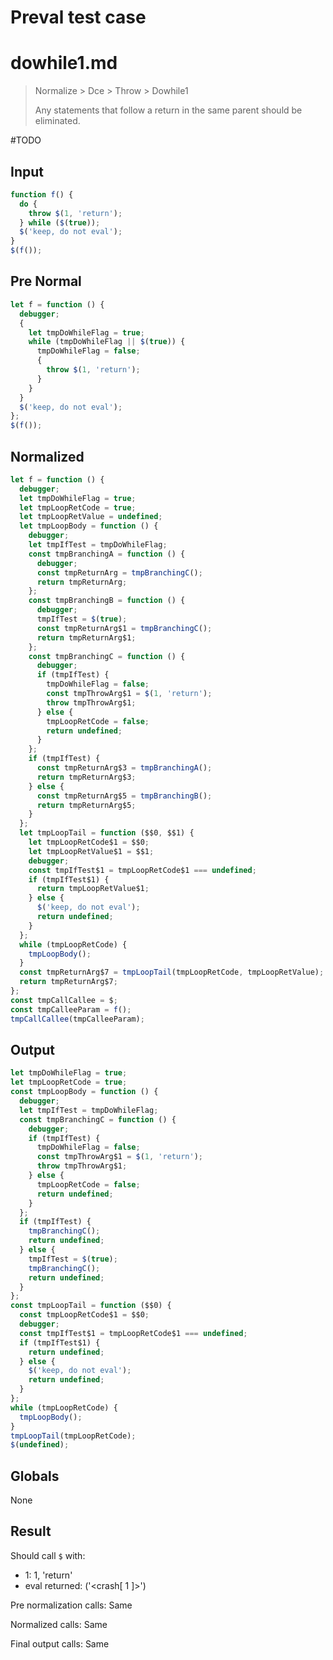 # Preval test case

# dowhile1.md

> Normalize > Dce > Throw > Dowhile1
>
> Any statements that follow a return in the same parent should be eliminated.

#TODO

## Input

`````js filename=intro
function f() {
  do {
    throw $(1, 'return');
  } while ($(true));
  $('keep, do not eval');
}
$(f());
`````

## Pre Normal

`````js filename=intro
let f = function () {
  debugger;
  {
    let tmpDoWhileFlag = true;
    while (tmpDoWhileFlag || $(true)) {
      tmpDoWhileFlag = false;
      {
        throw $(1, 'return');
      }
    }
  }
  $('keep, do not eval');
};
$(f());
`````

## Normalized

`````js filename=intro
let f = function () {
  debugger;
  let tmpDoWhileFlag = true;
  let tmpLoopRetCode = true;
  let tmpLoopRetValue = undefined;
  let tmpLoopBody = function () {
    debugger;
    let tmpIfTest = tmpDoWhileFlag;
    const tmpBranchingA = function () {
      debugger;
      const tmpReturnArg = tmpBranchingC();
      return tmpReturnArg;
    };
    const tmpBranchingB = function () {
      debugger;
      tmpIfTest = $(true);
      const tmpReturnArg$1 = tmpBranchingC();
      return tmpReturnArg$1;
    };
    const tmpBranchingC = function () {
      debugger;
      if (tmpIfTest) {
        tmpDoWhileFlag = false;
        const tmpThrowArg$1 = $(1, 'return');
        throw tmpThrowArg$1;
      } else {
        tmpLoopRetCode = false;
        return undefined;
      }
    };
    if (tmpIfTest) {
      const tmpReturnArg$3 = tmpBranchingA();
      return tmpReturnArg$3;
    } else {
      const tmpReturnArg$5 = tmpBranchingB();
      return tmpReturnArg$5;
    }
  };
  let tmpLoopTail = function ($$0, $$1) {
    let tmpLoopRetCode$1 = $$0;
    let tmpLoopRetValue$1 = $$1;
    debugger;
    const tmpIfTest$1 = tmpLoopRetCode$1 === undefined;
    if (tmpIfTest$1) {
      return tmpLoopRetValue$1;
    } else {
      $('keep, do not eval');
      return undefined;
    }
  };
  while (tmpLoopRetCode) {
    tmpLoopBody();
  }
  const tmpReturnArg$7 = tmpLoopTail(tmpLoopRetCode, tmpLoopRetValue);
  return tmpReturnArg$7;
};
const tmpCallCallee = $;
const tmpCalleeParam = f();
tmpCallCallee(tmpCalleeParam);
`````

## Output

`````js filename=intro
let tmpDoWhileFlag = true;
let tmpLoopRetCode = true;
const tmpLoopBody = function () {
  debugger;
  let tmpIfTest = tmpDoWhileFlag;
  const tmpBranchingC = function () {
    debugger;
    if (tmpIfTest) {
      tmpDoWhileFlag = false;
      const tmpThrowArg$1 = $(1, 'return');
      throw tmpThrowArg$1;
    } else {
      tmpLoopRetCode = false;
      return undefined;
    }
  };
  if (tmpIfTest) {
    tmpBranchingC();
    return undefined;
  } else {
    tmpIfTest = $(true);
    tmpBranchingC();
    return undefined;
  }
};
const tmpLoopTail = function ($$0) {
  const tmpLoopRetCode$1 = $$0;
  debugger;
  const tmpIfTest$1 = tmpLoopRetCode$1 === undefined;
  if (tmpIfTest$1) {
    return undefined;
  } else {
    $('keep, do not eval');
    return undefined;
  }
};
while (tmpLoopRetCode) {
  tmpLoopBody();
}
tmpLoopTail(tmpLoopRetCode);
$(undefined);
`````

## Globals

None

## Result

Should call `$` with:
 - 1: 1, 'return'
 - eval returned: ('<crash[ 1 ]>')

Pre normalization calls: Same

Normalized calls: Same

Final output calls: Same
